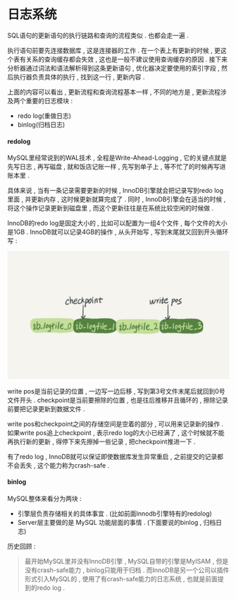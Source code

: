 # 日志系统

SQL语句的更新语句的执行链路和查询的流程类似 . 也都会走一遍 .

执行语句前要先连接数据库 , 这是连接器的工作 . 在一个表上有更新的时候 , 更这个表有关系的查询缓存都会失效 , 这也是一般不建议使用查询缓存的原因 . 接下来分析器通过词法和语法解析得到这条更新语句 , 优化器决定要使用的索引字段 , 然后执行器负责具体的执行 , 找到这一行 , 更新内容 .

上面的内容可以看出 , 更新流程和查询流程基本一样 , 不同的地方是 , 更新流程涉及两个重要的日志模块 :

* redo log\(重做日志\)
* binlog\(归档日志\)

#### redolog

MySQL里经常说到的WAL技术 , 全程是Write-Ahead-Logging , 它的关键点就是先写日志 , 再写磁盘 , 就和饭店记账一样 , 先写到单子上 , 等不忙了的时候再写进账本里 .

具体来说 , 当有一条记录需要更新的时候 , InnoDB引擎就会把记录写到redo log里面 , 并更新内存 , 这时候更新就算完成了 . 同时 , InnoDB引擎会在适当的时候 , 将这个操作记录更新到磁盘里 , 而这个更新往往是在系统比较空闲的时候做 .

InnoDB的redo log是固定大小的 , 比如可以配置为一组4个文件 , 每个文件的大小是1GB . InnoDB就可以记录4GB的操作 , 从头开始写 , 写到末尾就又回到开头循环写 :

![](/assets/redolog.png)

write pos是当前记录的位置 , 一边写一边后移 , 写到第3号文件末尾后就回到0号文件开头 . checkpoint是当前要擦除的位置 , 也是往后推移并且循环的 , 擦除记录前要把记录更新到数据文件 .

write pos和checkpoint之间的存储空间是空着的部分 , 可以用来记录新的操作 . 如果write pos追上checkpoint , 表示redo log的大小已经满了 , 这个时候就不能再执行新的更新 , 得停下来先擦掉一些记录 , 把checkpoint推进一下 .

有了redo log , InnoDB就可以保证即使数据库发生异常重启 , 之前提交的记录都不会丢失 , 这个能力称为crash-safe .

#### binlog

MySQL整体来看分为两块 :

* 引擎层负责存储相关的具体事宜 . \(比如前面Innodb引擎特有的redolog\)
* Server层主要做的是 MySQL 功能层面的事情 . \(下面要说的binlog , 归档日志\)

历史回顾 : 

> 最开始MySQL里并没有InnoDB引擎 , MySQL自带的引擎是MyISAM , 但是没有crash-safe能力 , binlog只能用于归档 . 而InnoDB是另一个公司以插件形式引入MySQL的 , 使用了有crash-safe能力的日志系统 , 也就是前面提到的redo log .




